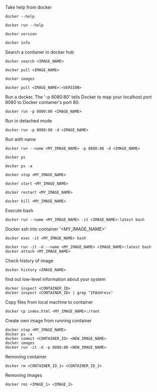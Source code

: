 Take help from docker

```docker --help```

```docker run --help```

```docker version```

```docker info```

Search a contianer in docker hub

```docker search <IMAGE_NAME>```

```docker pull <IMAGE_NAME>```

```docker images```

```docker pull <IMAGE_NAME>:<VERSION>```

Run a docker. The '-p 8080:80' tells Docker to map your localhost port 8080 to Docker container's port 80.

```docker run -p 8080:80 <IMAGE_NAME>```

Run in detached mode

```docker run -p 8080:80 -d <IMAGE_NAME>```

Run with name

```docker run --name <MY_IMAGE_NAME> -p 8888:80 -d <IMAGE_NAME>```

```docker ps```

```docker ps -a```

```docker stop <MY_IMAGE_NAME>```

```docker start <MY_IMAGE_NAME>```

```docker restart <MY_IMAGE_NAME>```

```docker kill <MY_IMAGE_NAME>```

Execute bash

```docker run --name <MY_IMAGE_NAME> -it <IMAGE_NAME>:latest bash```

Docker ssh into container '<MY_IMAGE_NAME>'

```docker exec -it <MY_IMAGE_NAME> bash```

```
docker run -it -d --name <MY_IMAGE_NAME> <IMAGE_NAME>:latest bash
docker attach <MY_IMAGE_NAME>
```

Check history of image

```docker history <IMAGE_NAME>```

find out low-level information about your system

```
docker inspect <CONTAINER_ID>
docker inspect <CONTAINER_ID> | grep "IPAddress"
```

Copy files from local machine to container

```docker cp index.html <MY_IMAGE_NAME>:/root```

Create own image from running container

```
docker stop <MY_IMAGE_NAME>
docker ps -a
docker commit <CONTAINER_ID> <NEW_IMAGE_NAME>
docker images
docker run -it -d -p 8888:80 <NEW_IMAGE_NAME>
```

Removing container

```docker rm <CONTAINER_ID_1> <CONTAINER_ID_2>```

Removing images

```docker rmi <IMAGE_1> <IMAGE_2>```





